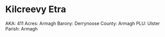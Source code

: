 # Kilcreevy Etra

AKA: 411
Acres: Armagh
Barony: Derrynoose
County: Armagh
PLU: Ulster
Parish: Armagh